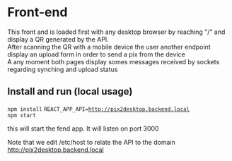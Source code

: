 # Front-end
<p>This front and is loaded first with any desktop browser by reaching "/" and display a QR generated by the API.<br>
After scanning the QR with a mobile device the user another endpoint display an upload form in order to send a pix from the device<br>
A any moment both pages display somes messages received by sockets regarding synching and upload status </p>

## Install and run (local usage)
<code>npm install</code>
<code>REACT_APP_API=http://pix2desktop.backend.local npm start</code>

this will start the fend app. It will listen on port 3000

Note that we edit /etc/host to relate the API to the domain http://pix2desktop.backend.local
